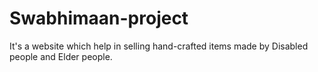 # Swabhimaan-project
It's a website which help in selling hand-crafted items made by Disabled people and Elder people.
